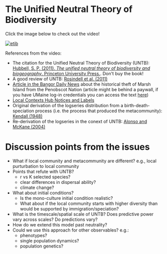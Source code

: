 # The Unified Neutral Theory of Biodiversity

Click the image below to check out the video!

[![etib](https://img.youtube.com/vi/P0llru92YsU/0.jpg)](https://www.youtube.com/watch?v=P0llru92YsU)

References from the video:

- The citation for the Unified Neutral Theory of Biodiversity (UNTB): [Hubbell, S. P. (2011). *The unified neutral theory of biodiversity and biogeography*. Princeton University Press.](https://press.princeton.edu/books/paperback/9780691021287/the-unified-neutral-theory-of-biodiversity-and-biogeography-mpb-32). Don't buy the book!
- A good review of UNTB: [Rosindell et al. (2011)](https://github.com/eco-evo-thr-2022/resources/blob/main/rosindell_2011.pdf)
- [Article in the Bangor Daily News](https://www.bangordailynews.com/2022/07/19/news/bangor/umaine-marsh-island-joam40zk0w/) about the historical theft of Marsh Island from the Penobscot Nation (article might be behind a paywall, if you have UMaine log-in credentials you can access the text [here](https://go.exlibris.link/qrC2Q6dj))
- [Local Contexts Hub Notices and Labels](https://localcontexts.org/notices/aboutnotices/)
- Original derivation of the logseries distribution from a birth-death-speciation process (i.e. the process that produced the metacommunity): [Kendall (1948)](https://github.com/eco-evo-thr-2022/resources/blob/main/kendall_1948.pdf)
- Re-derivation of the logseries in the conext of UNTB: [Alonso and McKane (2004)](https://github.com/eco-evo-thr-2022/resources/blob/main/alonso_2004.pdf)

# Discussion points from the issues

- What if local community and metacommunity are different? e.g., local purturbation to local community
- Points that refute with UNTB?
    - r vs K selected species?
    - clear differences in dispersal ability?
    - climate change?
- What about initial conditions?
    - Is the mono-culture initial condition realistic?
    - What about if the local community starts with higher diversity than would be supported by immigration/speciation?
- What is the timescale/spatial scale of UNTB?  Does predictive power vary across scales?  Do predictions vary?
- How do we extend this model past neutrality?
- Could we use this approach for other observables? e.g.:
    - phenotypes?
    - single population dynamics?
    - population genetics?
